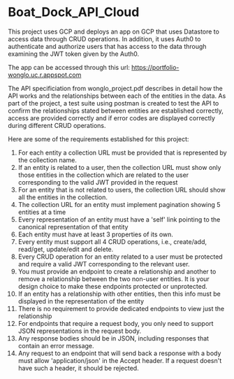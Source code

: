 # Boat_Dock_API_Cloud
This project uses GCP and deploys an app on GCP that uses Datastore to access data through CRUD operations. 
In addition, it uses Auth0 to authenticate and authorize users that has access to the data through examining the JWT token given by the Auth0.

The app can be accessed through this url: https://portfolio-wonglo.uc.r.appspot.com

The API specificiation from wonglo_project.pdf describes in detail how the API works and the relationships between each of the entities in the data.
As part of the project, a test suite using postman is created to test the API to confirm the relationships stated between entities are established correctly, access are provided correctly and if error codes are displayed correctly during different CRUD operations.

Here are some of the requirements established for this project:
1. For each entity a collection URL must be provided that is represented  by the collection name.
2. If an entity is related to a user, then the collection URL must show only those entities in the collection which are related to the user corresponding to the valid JWT provided in the request
3. For an entity that is not related to users, the collection URL should show all the entities in the collection.
4. The collection URL for an entity must implement pagination showing 5 entities at a time
5. Every representation of an entity must have a 'self' link pointing to the canonical representation of that entity
6. Each entity must have at least 3 properties of its own.
7. Every entity must support all 4 CRUD operations, i.e., create/add, read/get, update/edit and delete.
8. Every CRUD operation for an entity related to a user must be protected and require a valid JWT corresponding to the relevant user.
9. You must provide an endpoint to create a relationship and another to remove a relationship between the two non-user entities. It is your design choice to make these endpoints protected or unprotected.
10. If an entity has a relationship with other entities, then this info must be displayed in the representation of the entity
11. There is no requirement to provide dedicated endpoints to view just the relationship
12. For endpoints that require a request body, you only need to support JSON representations in the request body.
13. Any response bodies should be in JSON, including responses that contain an error message.
14. Any request to an endpoint that will send back a response with a body must allow 'application/json' in the Accept header. If a request doesn't have such a header, it should be rejected.
